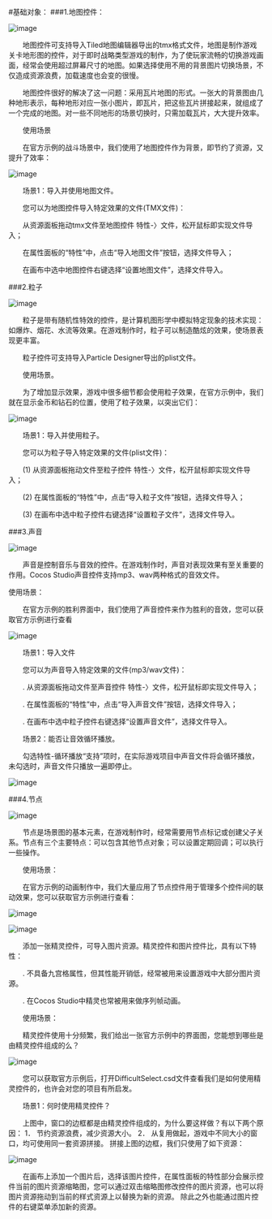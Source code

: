 #基础对象：
###1.地图控件：
 
![image](res/image001.png)

&emsp;&emsp;地图控件可支持导入Tiled地图编辑器导出的tmx格式文件，地图是制作游戏关卡地形图的控件，对于即时战略类型游戏的制作，为了使玩家流畅的切换游戏画面，经常会使用超过屏幕尺寸的地图。如果选择使用不用的背景图片切换场景，不仅造成资源浪费，加载速度也会变的很慢。

&emsp;&emsp;地图控件很好的解决了这一问题：采用瓦片地图的形式。一张大的背景图由几种地形表示，每种地形对应一张小图片，即瓦片，把这些瓦片拼接起来，就组成了一个完成的地图。对一些不同地形的场景切换时，只需加载瓦片，大大提升效率。

&emsp;&emsp;使用场景

&emsp;&emsp;在官方示例的战斗场景中，我们使用了地图控件作为背景，即节约了资源，又提升了效率：

![image](res/image002.png)
 
&emsp;&emsp;场景1：导入并使用地图文件。

&emsp;&emsp;您可以为地图控件导入特定效果的文件(TMX文件)：

&emsp;&emsp;从资源面板拖动tmx文件至地图控件 特性-〉文件，松开鼠标即实现文件导入；

&emsp;&emsp;在属性面板的“特性”中，点击“导入地图文件”按钮，选择文件导入；

&emsp;&emsp;在画布中选中地图控件右键选择“设置地图文件”，选择文件导入。
    
###2.粒子

![image](res/image003.png)

&emsp;&emsp;粒子是带有随机性特效的控件，是计算机图形学中模拟特定现象的技术实现：如爆炸、烟花、水流等效果。在游戏制作时，粒子可以制造酷炫的效果，使场景表现更丰富。

&emsp;&emsp;粒子控件可支持导入Particle Designer导出的plist文件。

&emsp;&emsp;使用场景。

&emsp;&emsp;为了增加显示效果，游戏中很多细节都会使用粒子效果，在官方示例中，我们就在显示金币和钻石的位置，使用了粒子效果，以突出它们：
 
![image](res/image004.png)

&emsp;&emsp;场景1：导入并使用粒子。

&emsp;&emsp;您可以为粒子导入特定效果的文件(plist文件)：

&emsp;&emsp;(1) 从资源面板拖动文件至粒子控件 特性-〉文件，松开鼠标即实现文件导入； 

&emsp;&emsp;(2) 在属性面板的“特性”中，点击“导入粒子文件”按钮，选择文件导入；

&emsp;&emsp;(3) 在画布中选中粒子控件右键选择“设置粒子文件”，选择文件导入。

###3.声音

![image](res/image005.png)
 
&emsp;&emsp;声音是控制音乐与音效的控件。在游戏制作时，声音对表现效果有至关重要的作用。Cocos Studio声音控件支持mp3、wav两种格式的音效文件。

使用场景：

&emsp;&emsp;在官方示例的胜利界面中，我们使用了声音控件来作为胜利的音效，您可以获取官方示例进行查看
 
![image](res/image005.png)

&emsp;&emsp;场景1：导入文件

&emsp;&emsp;您可以为声音导入特定效果的文件(mp3/wav文件)：

&emsp;&emsp;.	从资源面板拖动文件至声音控件 特性-〉文件，松开鼠标即实现文件导入；

&emsp;&emsp;.	在属性面板的“特性”中，点击“导入声音文件”按钮，选择文件导入；

&emsp;&emsp;.	在画布中选中粒子控件右键选择“设置声音文件”，选择文件导入。

&emsp;&emsp;场景2：能否让音效循环播放。

&emsp;&emsp;勾选特性-循环播放“支持”项时，在实际游戏项目中声音文件将会循环播放，未勾选时，声音文件只播放一遍即停止。

![image](res/image007.png)
 
###4.节点

![image](res/image008.png)

&emsp;&emsp;节点是场景图的基本元素，在游戏制作时，经常需要用节点标记或创建父子关系。节点有三个主要特点：可以包含其他节点对象；可以设置定期回调；可以执行一些操作。

&emsp;&emsp;使用场景：

&emsp;&emsp;在官方示例的动画制作中，我们大量应用了节点控件用于管理多个控件间的联动效果，您可以获取官方示例进行查看：

![image](res/image009.png)
 
![image](res/image010.png)
 
&emsp;&emsp;添加一张精灵控件，可导入图片资源。精灵控件和图片控件比，具有以下特性：

&emsp;&emsp;.	不具备九宫格属性，但其性能开销低，经常被用来设置游戏中大部分图片资源。

&emsp;&emsp;.	在Cocos Studio中精灵也常被用来做序列帧动画。

&emsp;&emsp;使用场景：

&emsp;&emsp;精灵控件使用十分频繁，我们给出一张官方示例中的界面图，您能想到哪些是由精灵控件组成的么？
 
![image](res/image011.png)

&emsp;&emsp;您可以获取官方示例后，打开DifficultSelect.csd文件查看我们是如何使用精灵控件的，也许会对您的项目有所启发。

&emsp;&emsp;场景1：何时使用精灵控件？

&emsp;&emsp;上图中，窗口的边框都是由精灵控件组成的，为什么要这样做？有以下两个原因： 1． 节约资源浪费，减少资源大小。 2． 从复用做起，游戏中不同大小的窗口，均可使用同一套资源拼接。 拼接上图的边框，我们只使用了如下资源：

![image](res/image012.png)
 
&emsp;&emsp;在画布上添加一个图片后，选择该图片控件，在属性面板的特性部分会展示控件当前的图片资源缩略图，您可以通过双击缩略图修改控件的图片资源，也可以将图片资源拖动到当前的样式资源上以替换为新的资源。 除此之外也能通过图片控件的右键菜单添加新的资源。










